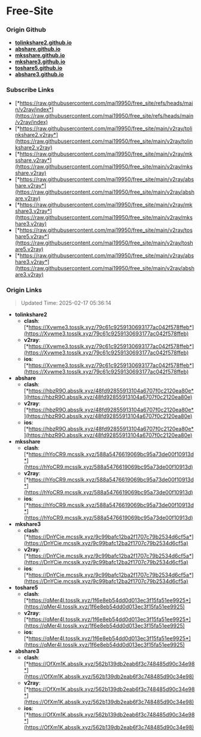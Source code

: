 # Free-Site

### Origin Github

- [**tolinkshare2.github.io**](https://github.com/tolinkshare2/tolinkshare2.github.io)
- [**abshare.github.io**](https://github.com/abshare/abshare.github.io)
- [**mksshare.github.io**](https://github.com/mksshare/mksshare.github.io)
- [**mkshare3.github.io**](https://github.com/mkshare3/mkshare3.github.io)
- [**toshare5.github.io**](https://github.com/toshare5/toshare5.github.io)
- [**abshare3.github.io**](https://github.com/abshare3/abshare3.github.io)

### Subscribe Links

- [*https://raw.githubusercontent.com/mai19950/free_site/refs/heads/main/v2ray/index*](https://raw.githubusercontent.com/mai19950/free_site/refs/heads/main/v2ray/index)
- [*https://raw.githubusercontent.com/mai19950/free_site/main/v2ray/tolinkshare2.v2ray*](https://raw.githubusercontent.com/mai19950/free_site/main/v2ray/tolinkshare2.v2ray)
- [*https://raw.githubusercontent.com/mai19950/free_site/main/v2ray/mksshare.v2ray*](https://raw.githubusercontent.com/mai19950/free_site/main/v2ray/mksshare.v2ray)
- [*https://raw.githubusercontent.com/mai19950/free_site/main/v2ray/abshare.v2ray*](https://raw.githubusercontent.com/mai19950/free_site/main/v2ray/abshare.v2ray)
- [*https://raw.githubusercontent.com/mai19950/free_site/main/v2ray/mkshare3.v2ray*](https://raw.githubusercontent.com/mai19950/free_site/main/v2ray/mkshare3.v2ray)
- [*https://raw.githubusercontent.com/mai19950/free_site/main/v2ray/toshare5.v2ray*](https://raw.githubusercontent.com/mai19950/free_site/main/v2ray/toshare5.v2ray)
- [*https://raw.githubusercontent.com/mai19950/free_site/main/v2ray/abshare3.v2ray*](https://raw.githubusercontent.com/mai19950/free_site/main/v2ray/abshare3.v2ray)

### Origin Links

> Updated Time: 2025-02-17 05:36:14

- **tolinkshare2**
  - **clash**: [*https://Xvwme3.tosslk.xyz/79c61c9259130693177ac042f578ffeb*](https://Xvwme3.tosslk.xyz/79c61c9259130693177ac042f578ffeb)
  - **v2ray**: [*https://Xvwme3.tosslk.xyz/79c61c9259130693177ac042f578ffeb*](https://Xvwme3.tosslk.xyz/79c61c9259130693177ac042f578ffeb)
  - **ios**: [*https://Xvwme3.tosslk.xyz/79c61c9259130693177ac042f578ffeb*](https://Xvwme3.tosslk.xyz/79c61c9259130693177ac042f578ffeb)
- **abshare**
  - **clash**: [*https://hbzR9O.absslk.xyz/48fd92855913104a6707f0c2120ea80e*](https://hbzR9O.absslk.xyz/48fd92855913104a6707f0c2120ea80e)
  - **v2ray**: [*https://hbzR9O.absslk.xyz/48fd92855913104a6707f0c2120ea80e*](https://hbzR9O.absslk.xyz/48fd92855913104a6707f0c2120ea80e)
  - **ios**: [*https://hbzR9O.absslk.xyz/48fd92855913104a6707f0c2120ea80e*](https://hbzR9O.absslk.xyz/48fd92855913104a6707f0c2120ea80e)
- **mksshare**
  - **clash**: [*https://hYoCR9.mcsslk.xyz/588a5476619069bc95a73de00f10913d*](https://hYoCR9.mcsslk.xyz/588a5476619069bc95a73de00f10913d)
  - **v2ray**: [*https://hYoCR9.mcsslk.xyz/588a5476619069bc95a73de00f10913d*](https://hYoCR9.mcsslk.xyz/588a5476619069bc95a73de00f10913d)
  - **ios**: [*https://hYoCR9.mcsslk.xyz/588a5476619069bc95a73de00f10913d*](https://hYoCR9.mcsslk.xyz/588a5476619069bc95a73de00f10913d)
- **mkshare3**
  - **clash**: [*https://DnYCie.mcsslk.xyz/9c99bafc12ba2f1707c79b2534d6cf5a*](https://DnYCie.mcsslk.xyz/9c99bafc12ba2f1707c79b2534d6cf5a)
  - **v2ray**: [*https://DnYCie.mcsslk.xyz/9c99bafc12ba2f1707c79b2534d6cf5a*](https://DnYCie.mcsslk.xyz/9c99bafc12ba2f1707c79b2534d6cf5a)
  - **ios**: [*https://DnYCie.mcsslk.xyz/9c99bafc12ba2f1707c79b2534d6cf5a*](https://DnYCie.mcsslk.xyz/9c99bafc12ba2f1707c79b2534d6cf5a)
- **toshare5**
  - **clash**: [*https://qMer4I.tosslk.xyz/1f6e8eb54dd0d013ec3f15fa51ee9925*](https://qMer4I.tosslk.xyz/1f6e8eb54dd0d013ec3f15fa51ee9925)
  - **v2ray**: [*https://qMer4I.tosslk.xyz/1f6e8eb54dd0d013ec3f15fa51ee9925*](https://qMer4I.tosslk.xyz/1f6e8eb54dd0d013ec3f15fa51ee9925)
  - **ios**: [*https://qMer4I.tosslk.xyz/1f6e8eb54dd0d013ec3f15fa51ee9925*](https://qMer4I.tosslk.xyz/1f6e8eb54dd0d013ec3f15fa51ee9925)
- **abshare3**
  - **clash**: [*https://OfXm1K.absslk.xyz/562b139db2eab6f3c748485d90c34e98*](https://OfXm1K.absslk.xyz/562b139db2eab6f3c748485d90c34e98)
  - **v2ray**: [*https://OfXm1K.absslk.xyz/562b139db2eab6f3c748485d90c34e98*](https://OfXm1K.absslk.xyz/562b139db2eab6f3c748485d90c34e98)
  - **ios**: [*https://OfXm1K.absslk.xyz/562b139db2eab6f3c748485d90c34e98*](https://OfXm1K.absslk.xyz/562b139db2eab6f3c748485d90c34e98)
